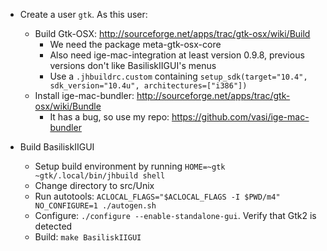 * Create a user `gtk`. As this user:
 	* Build Gtk-OSX: http://sourceforge.net/apps/trac/gtk-osx/wiki/Build
		* We need the package meta-gtk-osx-core
		* Also need ige-mac-integration at least version 0.9.8, previous versions don't like BasiliskIIGUI's menus
		* Use a `.jhbuildrc.custom` containing `setup_sdk(target="10.4", sdk_version="10.4u", architectures=["i386"])`
	* Install ige-mac-bundler: http://sourceforge.net/apps/trac/gtk-osx/wiki/Bundle
		* It has a bug, so use my repo: https://github.com/vasi/ige-mac-bundler

* Build BasiliskIIGUI
	* Setup build environment by running `HOME=~gtk ~gtk/.local/bin/jhbuild shell`
	* Change directory to src/Unix
	* Run autotools: `ACLOCAL_FLAGS="$ACLOCAL_FLAGS -I $PWD/m4" NO_CONFIGURE=1 ./autogen.sh`
	* Configure: `./configure --enable-standalone-gui`. Verify that Gtk2 is detected
	* Build: `make BasiliskIIGUI`
